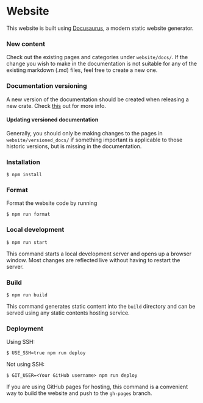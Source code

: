 # Website

This website is built using [Docusaurus](https://docusaurus.io/), a modern static website generator.

### New content

Check out the existing pages and categories under `website/docs/`. If the change you wish to make in the documentation is not suitable for any of the existing markdown (.md) files, feel free to create a new one.

### Documentation versioning

A new version of the documentation should be created when releasing a new crate. Check [this](../.github/CONTRIBUTING#new-devnet-version-release) out for more info.

#### Updating versioned documentation

Generally, you should only be making changes to the pages in `website/versioned_docs/` if something important is applicable to those historic versions, but is missing in the documentation.

### Installation

```
$ npm install
```

### Format

Format the website code by running

```
$ npm run format
```

### Local development

```
$ npm run start
```

This command starts a local development server and opens up a browser window. Most changes are reflected live without having to restart the server.

### Build

```
$ npm run build
```

This command generates static content into the `build` directory and can be served using any static contents hosting service.

### Deployment

Using SSH:

```
$ USE_SSH=true npm run deploy
```

Not using SSH:

```
$ GIT_USER=<Your GitHub username> npm run deploy
```

If you are using GitHub pages for hosting, this command is a convenient way to build the website and push to the `gh-pages` branch.
